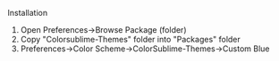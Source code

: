 Installation

1. Open Preferences->Browse Package (folder)
2. Copy "Colorsublime-Themes" folder into "Packages" folder
3. Preferences->Color Scheme->ColorSublime-Themes->Custom Blue
